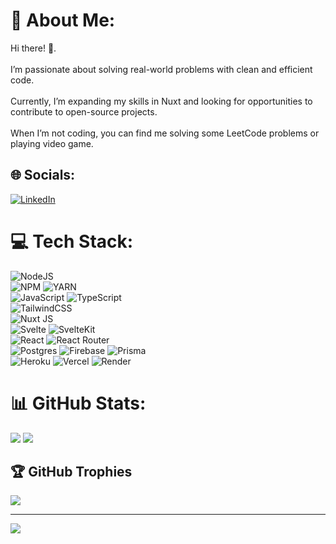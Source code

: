 # 💫 About Me:
Hi there! 👋.<br><br>I’m passionate about solving real-world problems with clean and efficient code.<br><br>Currently, I’m expanding my skills in Nuxt and looking for opportunities to contribute to open-source projects.<br><br>When I’m not coding, you can find me solving some LeetCode problems or playing video game.


## 🌐 Socials:
[![LinkedIn](https://img.shields.io/badge/LinkedIn-%230077B5.svg?logo=linkedin&logoColor=white)](https://linkedin.com/in/https://www.linkedin.com/in/gustavommalves/) 

# 💻 Tech Stack:
![NodeJS](https://img.shields.io/badge/node.js-6DA55F?style=for-the-badge&logo=node.js&logoColor=white)</br>
![NPM](https://img.shields.io/badge/NPM-%23CB3837.svg?style=for-the-badge&logo=npm&logoColor=white) ![YARN](https://img.shields.io/badge/Yarn-2C8EBB?style=for-the-badge&logo=yarn&logoColor=white)</br>
![JavaScript](https://img.shields.io/badge/javascript-%23323330.svg?style=for-the-badge&logo=javascript&logoColor=%23F7DF1E) ![TypeScript](https://img.shields.io/badge/typescript-%23007ACC.svg?style=for-the-badge&logo=typescript&logoColor=white)</br>
![TailwindCSS](https://img.shields.io/badge/tailwindcss-%2338B2AC.svg?style=for-the-badge&logo=tailwind-css&logoColor=white)</br>
![Nuxt JS](https://img.shields.io/badge/Nuxt-002E3B?style=for-the-badge&logo=nuxt.js&logoColor=#00DC82)</br>
![Svelte](https://img.shields.io/badge/svelte-%23f1413d.svg?style=for-the-badge&logo=svelte&logoColor=white) ![SvelteKit](https://img.shields.io/badge/SvelteKit-FF3E00?style=for-the-badge&logo=Svelte&logoColor=white)</br>
![React](https://img.shields.io/badge/react-%2320232a.svg?style=for-the-badge&logo=react&logoColor=%2361DAFB) ![React Router](https://img.shields.io/badge/React_Router-CA4245?style=for-the-badge&logo=react-router&logoColor=white)</br>
![Postgres](https://img.shields.io/badge/postgres-%23316192.svg?style=for-the-badge&logo=postgresql&logoColor=white) ![Firebase](https://img.shields.io/badge/firebase-a08021?style=for-the-badge&logo=firebase&logoColor=ffcd34) ![Prisma](https://img.shields.io/badge/Prisma-3982CE?style=for-the-badge&logo=Prisma&logoColor=white)</br>
![Heroku](https://img.shields.io/badge/heroku-%23430098.svg?style=for-the-badge&logo=heroku&logoColor=white) ![Vercel](https://img.shields.io/badge/vercel-%23000000.svg?style=for-the-badge&logo=vercel&logoColor=white) ![Render](https://img.shields.io/badge/Render-%46E3B7.svg?style=for-the-badge&logo=render&logoColor=white)

# 📊 GitHub Stats:
![](https://github-readme-stats.vercel.app/api?username=gminetoma&theme=github_dark&hide_border=true&include_all_commits=true&count_private=true)
![](https://github-readme-streak-stats.herokuapp.com/?user=gminetoma&theme=github_dark&hide_border=true)

## 🏆 GitHub Trophies
![](https://github-profile-trophy.vercel.app/?username=gminetoma&theme=tokyonight&no-frame=true&no-bg=false&margin-w=15&margin-h=15)

---
[![](https://visitcount.itsvg.in/api?id=gminetoma&icon=5&color=6)](https://visitcount.itsvg.in)

<!-- Proudly created with GPRM ( https://gprm.itsvg.in ) -->
